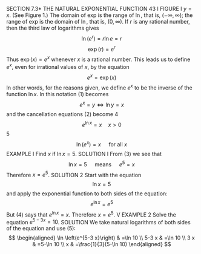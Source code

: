 SECTION 7.3* THE NATURAL EXPONENTIAL FUNCTION
43 I
FIGURE I
$y=x$. (See Figure 1.) The domain of exp is the range of $\ln$, that is, $(-\infty, \infty)$; the range of exp is the domain of $\ln$, that is, $(0, \infty)$.
If $r$ is any rational number, then the third law of logarithms gives
$$
\ln \left(e^{r}\right)=r \ln e=r
$$
$$
\exp (r)=e^{r}
$$
Thus $\exp (x)=e^{x}$ whenever $x$ is a rational number. This leads us to define $e^{x}$, even for irrational values of $x$, by the equation
$$
e^{x}=\exp (x)
$$
In other words, for the reasons given, we define $e^{x}$ to be the inverse of the function $\ln x$. In this notation (1) becomes
$$
e^{x}=y \Longleftrightarrow \ln y=x
$$
and the cancellation equations (2) become
4
$$
e^{\ln x}=x \quad x>0
$$
5
$$
\ln \left(e^{x}\right)=x \quad \text { for all } x
$$
EXAMPLE I Find $x$ if $\ln x=5$.
SOLUTION I From (3) we see that
$$
\ln x=5 \quad \text { means } \quad e^{5}=x
$$
Therefore $x=e^{5}$.
SOLUTION 2 Start with the equation
$$
\ln x=5
$$
and apply the exponential function to both sides of the equation:
$$
e^{\ln x}=e^{5}
$$
But (4) says that $e^{\ln x}=x$. Therefore $x=e^{5}$.
V EXAMPLE 2 Solve the equation $e^{5-3 x}=10$.
SOLUTION We take natural logarithms of both sides of the equation and use (5):
$$
\begin{aligned}
\ln \left(e^{5-3 x}\right) & =\ln 10 \\
5-3 x & =\ln 10 \\
3 x & =5-\ln 10 \\
x & =\frac{1}{3}(5-\ln 10)
\end{aligned}
$$